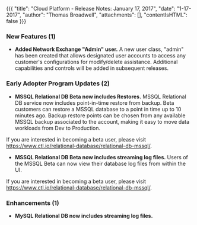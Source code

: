 {{{
"title": "Cloud Platform - Release Notes: January 17, 2017",
"date": "1-17-2017",
"author": "Thomas Broadwell",
"attachments": [],
"contentIsHTML": false
}}}

### New Features (1)

* __Added Network Exchange "Admin" user.__ A new user class, "admin" has been created that allows designated user accounts to access any customer's configurations for modify/delete assistance. Additional capabilities and controls will be added in subsequent releases.

### Early Adopter Program Updates (2)

* __MSSQL Relational DB Beta now includes Restores.__ MSSQL Relational DB service now includes point-in-time restore from backup. Beta customers can restore a MSSQL database to a point in time up to 10 minutes ago. Backup restore points can be chosen from any available MSSQL backup associated to the account, making it easy to move data workloads from Dev to Production.

If you are interested in becoming a beta user, please visit https://www.ctl.io/relational-database/relational-db-mssql/.

* __MSSQL Relational DB Beta now includes streaming log files.__ Users of the MSSQL Beta can now view their database log files from within the UI.

If you are interested in becoming a beta user, please visit https://www.ctl.io/relational-database/relational-db-mssql/.

### Enhancements (1)

* __MySQL Relational DB now includes streaming log files.__
